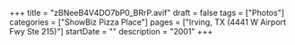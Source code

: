 +++
title = "zBNeeB4V4DO7bP0_BRrP.avif"
draft = false
tags = ["Photos"]
categories = ["ShowBiz Pizza Place"]
pages = ["Irving, TX (4441 W Airport Fwy Ste 215)"]
startDate = ""
description = "2001"
+++
